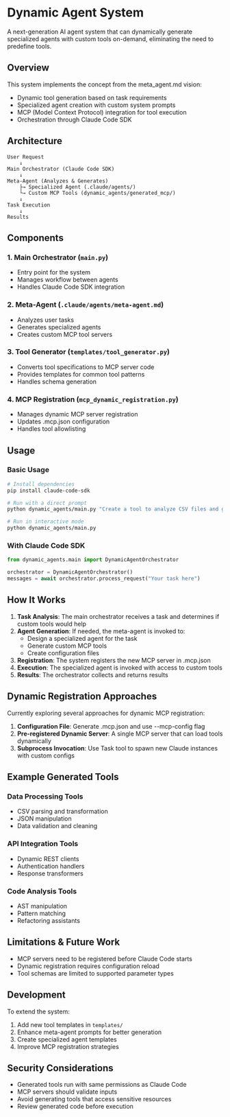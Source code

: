# Dynamic Agent System

A next-generation AI agent system that can dynamically generate specialized agents with custom tools on-demand, eliminating the need to predefine tools.

## Overview

This system implements the concept from the meta_agent.md vision:
- Dynamic tool generation based on task requirements
- Specialized agent creation with custom system prompts
- MCP (Model Context Protocol) integration for tool execution
- Orchestration through Claude Code SDK

## Architecture

```
User Request
    ↓
Main Orchestrator (Claude Code SDK)
    ↓
Meta-Agent (Analyzes & Generates)
    ├→ Specialized Agent (.claude/agents/)
    └→ Custom MCP Tools (dynamic_agents/generated_mcp/)
    ↓
Task Execution
    ↓
Results
```

## Components

### 1. Main Orchestrator (`main.py`)
- Entry point for the system
- Manages workflow between agents
- Handles Claude Code SDK integration

### 2. Meta-Agent (`.claude/agents/meta-agent.md`)
- Analyzes user tasks
- Generates specialized agents
- Creates custom MCP tool servers

### 3. Tool Generator (`templates/tool_generator.py`)
- Converts tool specifications to MCP server code
- Provides templates for common tool patterns
- Handles schema generation

### 4. MCP Registration (`mcp_dynamic_registration.py`)
- Manages dynamic MCP server registration
- Updates .mcp.json configuration
- Handles tool allowlisting

## Usage

### Basic Usage

```bash
# Install dependencies
pip install claude-code-sdk

# Run with a direct prompt
python dynamic_agents/main.py "Create a tool to analyze CSV files and generate insights"

# Run in interactive mode
python dynamic_agents/main.py
```

### With Claude Code SDK

```python
from dynamic_agents.main import DynamicAgentOrchestrator

orchestrator = DynamicAgentOrchestrator()
messages = await orchestrator.process_request("Your task here")
```

## How It Works

1. **Task Analysis**: The main orchestrator receives a task and determines if custom tools would help
2. **Agent Generation**: If needed, the meta-agent is invoked to:
   - Design a specialized agent for the task
   - Generate custom MCP tools
   - Create configuration files
3. **Registration**: The system registers the new MCP server in .mcp.json
4. **Execution**: The specialized agent is invoked with access to custom tools
5. **Results**: The orchestrator collects and returns results

## Dynamic Registration Approaches

Currently exploring several approaches for dynamic MCP registration:

1. **Configuration File**: Generate .mcp.json and use --mcp-config flag
2. **Pre-registered Dynamic Server**: A single MCP server that can load tools dynamically
3. **Subprocess Invocation**: Use Task tool to spawn new Claude instances with custom configs

## Example Generated Tools

### Data Processing Tools
- CSV parsing and transformation
- JSON manipulation
- Data validation and cleaning

### API Integration Tools
- Dynamic REST clients
- Authentication handlers
- Response transformers

### Code Analysis Tools
- AST manipulation
- Pattern matching
- Refactoring assistants

## Limitations & Future Work

- MCP servers need to be registered before Claude Code starts
- Dynamic registration requires configuration reload
- Tool schemas are limited to supported parameter types

## Development

To extend the system:

1. Add new tool templates in `templates/`
2. Enhance meta-agent prompts for better generation
3. Create specialized agent templates
4. Improve MCP registration strategies

## Security Considerations

- Generated tools run with same permissions as Claude Code
- MCP servers should validate inputs
- Avoid generating tools that access sensitive resources
- Review generated code before execution